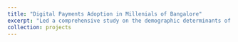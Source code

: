 ```yaml
---
title: "Digital Payments Adoption in Millenials of Bangalore"
excerpt: "Led a comprehensive study on the demographic determinants of digital payment adoption among Bangalore millennials, utilizing primary survey data collection, data cleaning, exploratory data analysis, and logistic regression modeling in R, achieving 78% accuracy on validation, and integrating findings into a research paper supported by secondary research for strategic decision making insights."
collection: projects
---
```



